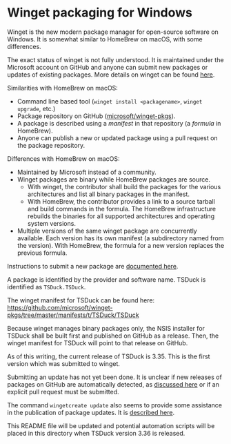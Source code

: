 # Winget packaging for Windows

Winget is the new modern package manager for open-source software on Windows.
It is somewhat similar to HomeBrew on macOS, with some differences.

The exact status of winget is not fully understood. It is maintained under
the Microsoft account on GitHub and anyone can submit new packages or updates
of existing packages. More details on winget can be found
[here](https://learn.microsoft.com/en-us/windows/package-manager/winget/).

Similarities with HomeBrew on macOS:

- Command line based tool (`winget install <packagename>`, `winget upgrade`, etc.)
- Package repository on GitHub ([microsoft/winget-pkgs](https://github.com/microsoft/winget-pkgs)).
- A package is described using a _manifest_ in that repository (a _formula_ in HomeBrew).
- Anyone can publish a new or updated package using a pull request on the package repository.

Differences with HomeBrew on macOS:

- Maintained by Microsoft instead of a community.
- Winget packages are binary while HomeBrew packages are source.
  - With winget, the contributor shall build the packages for the various architectures
    and list all binary packages in the manifest.
  - With HomeBrew, the contributor provides a link to a source tarball and build commands
    in the formula. The HomeBrew infrastructure rebuilds the binaries for all supported
    architectures and operating system versions.
- Multiple versions of the same winget package are concurrently available. Each version has
  its own manifest (a subdirectory named from the version). With HomeBrew, the formula for
  a new version replaces the previous formula.

Instructions to submit a new package are
[documented here](https://learn.microsoft.com/en-us/windows/package-manager/package/repository).

A package is identified by the provider and software name. TSDuck is identified as `TSDuck.TSDuck`.

The winget manifest for TSDuck can be found here:
https://github.com/microsoft/winget-pkgs/tree/master/manifests/t/TSDuck/TSDuck

Because winget manages binary packages only, the NSIS installer for TSDuck shall be
built first and published on GitHub as a release. Then, the winget manifest for TSDuck
will point to that release on GitHub.

As of this writing, the current release of TSDuck is 3.35. This is the first version
which was submitted to winget.

Submitting an update has not yet been done. It is unclear if new releases of packages on GitHub are
automatically detected, as [discussed here](https://github.com/microsoft/winget-cli/discussions/2525)
or if an explicit pull request must be submitted.

The command `wingetcreate update` also seems to provide some assistance in the publication of package updates.
It is [described here](https://github.com/microsoft/winget-create/blob/main/doc/update.md).

This README file will be updated and potential automation scripts will be placed
in this directory when TSDuck version 3.36 is released.
